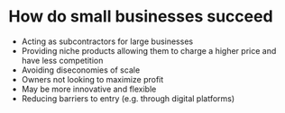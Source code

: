 # How do small businesses succeed

- Acting as subcontractors for large businesses
- Providing niche products allowing them to charge a higher price and have less
  competition
- Avoiding diseconomies of scale
- Owners not looking to maximize profit
- May be more innovative and flexible
- Reducing barriers to entry (e.g. through digital platforms)


